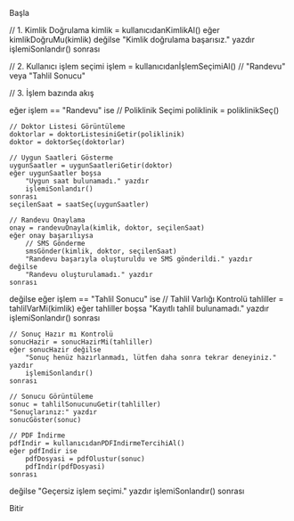 Başla

// 1. Kimlik Doğrulama
kimlik = kullanıcıdanKimlikAl()
eğer kimlikDoğruMu(kimlik) değilse
    "Kimlik doğrulama başarısız." yazdır
    işlemiSonlandır()
sonrası

// 2. Kullanıcı işlem seçimi
işlem = kullanıcıdanİşlemSeçimiAl()  // "Randevu" veya "Tahlil Sonucu"

// 3. İşlem bazında akış

eğer işlem == "Randevu" ise
    // Poliklinik Seçimi
    poliklinik = poliklinikSeç()

    // Doktor Listesi Görüntüleme
    doktorlar = doktorListesiniGetir(poliklinik)
    doktor = doktorSeç(doktorlar)

    // Uygun Saatleri Gösterme
    uygunSaatler = uygunSaatleriGetir(doktor)
    eğer uygunSaatler boşsa
        "Uygun saat bulunamadı." yazdır
        işlemiSonlandır()
    sonrası
    seçilenSaat = saatSeç(uygunSaatler)

    // Randevu Onaylama
    onay = randevuOnayla(kimlik, doktor, seçilenSaat)
    eğer onay başarılıysa
        // SMS Gönderme
        smsGönder(kimlik, doktor, seçilenSaat)
        "Randevu başarıyla oluşturuldu ve SMS gönderildi." yazdır
    değilse
        "Randevu oluşturulamadı." yazdır
    sonrası

değilse eğer işlem == "Tahlil Sonucu" ise
    // Tahlil Varlığı Kontrolü
    tahliller = tahlilVarMi(kimlik)
    eğer tahliller boşsa
        "Kayıtlı tahlil bulunamadı." yazdır
        işlemiSonlandır()
    sonrası

    // Sonuç Hazır mı Kontrolü
    sonucHazir = sonucHazirMi(tahliller)
    eğer sonucHazir değilse
        "Sonuç henüz hazırlanmadı, lütfen daha sonra tekrar deneyiniz." yazdır
        işlemiSonlandır()
    sonrası

    // Sonucu Görüntüleme
    sonuc = tahlilSonucunuGetir(tahliller)
    "Sonuçlarınız:" yazdır
    sonucGöster(sonuc)

    // PDF İndirme
    pdfIndir = kullanıcıdanPDFIndirmeTercihiAl()
    eğer pdfIndir ise
        pdfDosyasi = pdfOlustur(sonuc)
        pdfIndir(pdfDosyasi)
    sonrası

değilse
    "Geçersiz işlem seçimi." yazdır
    işlemiSonlandır()
sonrası

Bitir
